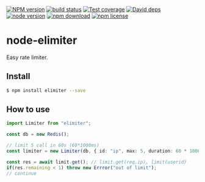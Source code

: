 [![NPM version][npm-image]][npm-url]
[![build status][travis-image]][travis-url]
[![Test coverage][coveralls-image]][coveralls-url]
[![David deps][david-image]][david-url]
[![node version][node-image]][node-url]
[![npm download][download-image]][download-url]
[![npm license][license-image]][download-url]

[npm-image]: https://img.shields.io/npm/v/elimiter.svg?style=flat-square
[npm-url]: https://npmjs.org/package/elimiter
[travis-image]: https://img.shields.io/travis/yourtion/node-elimiter.svg?style=flat-square
[travis-url]: https://travis-ci.org/yourtion/node-elimiter
[coveralls-image]: https://img.shields.io/coveralls/yourtion/node-elimiter.svg?style=flat-square
[coveralls-url]: https://coveralls.io/r/yourtion/node-elimiter?branch=master
[david-image]: https://img.shields.io/david/yourtion/node-elimiter.svg?style=flat-square
[david-url]: https://david-dm.org/yourtion/node-elimiter
[node-image]: https://img.shields.io/badge/node.js-%3E=_8-green.svg?style=flat-square
[node-url]: http://nodejs.org/download/
[download-image]: https://img.shields.io/npm/dm/elimiter.svg?style=flat-square
[download-url]: https://npmjs.org/package/elimiter
[license-image]: https://img.shields.io/npm/l/elimiter.svg

# node-elimiter

Easy rate limiter.

## Install

```bash
$ npm install elimiter --save
```

## How to use

```typescript
import Limiter from "elimiter";

const db = new Redis();

// limit 5 call in 60s (60*1000ms)
const limiter = new Limiter(db, { id: "ip", max: 5, duration: 60 * 1000 });

const res = await limit.get(); // limit.get(req.ip), limit(userid)
if(res.remaining < 1) throw new Errror("out of limit");
// continue
```
